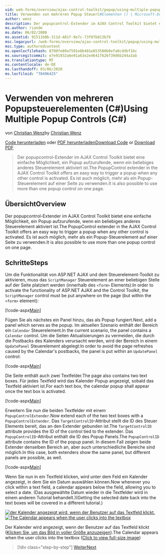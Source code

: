 ```yaml
---
uid: web-forms/overview/ajax-control-toolkit/popup/using-multiple-popup-controls-cs
title: Verwenden von mehreren Popup SteuerC#Elementen () | Microsoft-Dokumentation
author: wenz
description: Der popupcontrol-Extender im AJAX Control Toolkit bietet eine einfache Möglichkeit, ein Popup aufzurufende, wenn ein beliebiges anderes Steuerelement aktiviert ist. Es ist auch möglich, m...
ms.author: riande
ms.date: 06/02/2008
ms.assetid: 91511b0b-311d-481f-9e7c-73f07b813b79
msc.legacyurl: /web-forms/overview/ajax-control-toolkit/popup/using-multiple-popup-controls-cs
msc.type: authoredcontent
ms.openlocfilehash: 8700fe89af591e8b481e853580b0efa0cddbf1bc
ms.sourcegitcommit: e7e91932a6e91a63e2e46417626f39d6b244a3ab
ms.translationtype: MT
ms.contentlocale: de-DE
ms.lasthandoff: 03/06/2020
ms.locfileid: "78496425"
---
```

# <a name="using-multiple-popup-controls-c"></a><span data-ttu-id="bb02a-104">Verwenden von mehreren Popupsteuerelementen (C#)</span><span class="sxs-lookup"><span data-stu-id="bb02a-104">Using Multiple Popup Controls (C#)</span></span>

<span data-ttu-id="bb02a-105">von [Christian Wenz](https://github.com/wenz)</span><span class="sxs-lookup"><span data-stu-id="bb02a-105">by [Christian Wenz](https://github.com/wenz)</span></span>

<span data-ttu-id="bb02a-106">[Code herunterladen](https://download.microsoft.com/download/9/3/f/93f8daea-bebd-4821-833b-95205389c7d0/PopupControl1.cs.zip) oder [PDF herunterladen](https://download.microsoft.com/download/2/d/c/2dc10e34-6983-41d4-9c08-f78f5387d32b/popupcontrol1CS.pdf)</span><span class="sxs-lookup"><span data-stu-id="bb02a-106">[Download Code](https://download.microsoft.com/download/9/3/f/93f8daea-bebd-4821-833b-95205389c7d0/PopupControl1.cs.zip) or [Download PDF](https://download.microsoft.com/download/2/d/c/2dc10e34-6983-41d4-9c08-f78f5387d32b/popupcontrol1CS.pdf)</span></span>

> <span data-ttu-id="bb02a-107">Der popupcontrol-Extender im AJAX Control Toolkit bietet eine einfache Möglichkeit, ein Popup aufzurufende, wenn ein beliebiges anderes Steuerelement aktiviert ist.</span><span class="sxs-lookup"><span data-stu-id="bb02a-107">The PopupControl extender in the AJAX Control Toolkit offers an easy way to trigger a popup when any other control is activated.</span></span> <span data-ttu-id="bb02a-108">Es ist auch möglich, mehr als ein Popup-Steuerelement auf einer Seite zu verwenden.</span><span class="sxs-lookup"><span data-stu-id="bb02a-108">It is also possible to use more than one popup control on one page.</span></span>

## <a name="overview"></a><span data-ttu-id="bb02a-109">Übersicht</span><span class="sxs-lookup"><span data-stu-id="bb02a-109">Overview</span></span>

<span data-ttu-id="bb02a-110">Der popupcontrol-Extender im AJAX Control Toolkit bietet eine einfache Möglichkeit, ein Popup aufzurufende, wenn ein beliebiges anderes Steuerelement aktiviert ist.</span><span class="sxs-lookup"><span data-stu-id="bb02a-110">The PopupControl extender in the AJAX Control Toolkit offers an easy way to trigger a popup when any other control is activated.</span></span> <span data-ttu-id="bb02a-111">Es ist auch möglich, mehr als ein Popup-Steuerelement auf einer Seite zu verwenden.</span><span class="sxs-lookup"><span data-stu-id="bb02a-111">It is also possible to use more than one popup control on one page.</span></span>

## <a name="steps"></a><span data-ttu-id="bb02a-112">Schritte</span><span class="sxs-lookup"><span data-stu-id="bb02a-112">Steps</span></span>

<span data-ttu-id="bb02a-113">Um die Funktionalität von ASP.NET AJAX und dem Steuerelement-Toolkit zu aktivieren, muss das `ScriptManager` Steuerelement an einer beliebigen Stelle auf der Seite platziert werden (innerhalb des `<form>` Elements):</span><span class="sxs-lookup"><span data-stu-id="bb02a-113">In order to activate the functionality of ASP.NET AJAX and the Control Toolkit, the `ScriptManager` control must be put anywhere on the page (but within the `<form>` element):</span></span>

[!code-aspx[Main](using-multiple-popup-controls-cs/samples/sample1.aspx)]

<span data-ttu-id="bb02a-114">Fügen Sie als nächstes ein Panel hinzu, das als Popup fungiert.</span><span class="sxs-lookup"><span data-stu-id="bb02a-114">Next, add a panel which serves as the popup.</span></span> <span data-ttu-id="bb02a-115">Im aktuellen Szenario enthält der Bereich ein `Calendar` Steuerelement.</span><span class="sxs-lookup"><span data-stu-id="bb02a-115">In the current scenario, the panel contains a `Calendar` control.</span></span> <span data-ttu-id="bb02a-116">Um die Seiten Aktualisierungen zu vermeiden, die durch die Postbacks des Kalenders verursacht werden, wird der Bereich in einem `UpdatePanel` Steuerelement abgelegt:</span><span class="sxs-lookup"><span data-stu-id="bb02a-116">In order to avoid the page refreshes caused by the Calendar's postbacks, the panel is put within an `UpdatePanel` control:</span></span>

[!code-aspx[Main](using-multiple-popup-controls-cs/samples/sample2.aspx)]

<span data-ttu-id="bb02a-117">Die Seite enthält auch zwei Textfelder.</span><span class="sxs-lookup"><span data-stu-id="bb02a-117">The page also contains two text boxes.</span></span> <span data-ttu-id="bb02a-118">Für jedes Textfeld wird das Kalender Popup angezeigt, sobald das Textfeld aktiviert ist.</span><span class="sxs-lookup"><span data-stu-id="bb02a-118">For each text box, the calendar popup shall appear once the text box is activated.</span></span>

[!code-aspx[Main](using-multiple-popup-controls-cs/samples/sample3.aspx)]

<span data-ttu-id="bb02a-119">Erweitern Sie nun die beiden Textfelder mit einem `PopupControlExtender`.</span><span class="sxs-lookup"><span data-stu-id="bb02a-119">Now extend each of the two text boxes with a `PopupControlExtender`.</span></span> <span data-ttu-id="bb02a-120">Das `TargetControlID`-Attribut stellt die ID des Steuer Elements bereit, das an den Extender gebunden ist.</span><span class="sxs-lookup"><span data-stu-id="bb02a-120">The `TargetControlID` attribute provides the ID of the control tied to the extender.</span></span> <span data-ttu-id="bb02a-121">Das `PopupControlID`-Attribut enthält die ID des Popup Panels.</span><span class="sxs-lookup"><span data-stu-id="bb02a-121">The `PopupControlID` attribute contains the ID of the popup panel.</span></span> <span data-ttu-id="bb02a-122">In diesem Fall zeigen beide Extender denselben Bereich an, aber auch unterschiedliche Bereiche sind möglich.</span><span class="sxs-lookup"><span data-stu-id="bb02a-122">In this case, both extenders show the same panel, but different panels are possible, as well.</span></span>

[!code-aspx[Main](using-multiple-popup-controls-cs/samples/sample4.aspx)]

<span data-ttu-id="bb02a-123">Wenn Sie nun in ein Textfeld klicken, wird unter dem Feld ein Kalender angezeigt, in dem Sie ein Datum auswählen können.</span><span class="sxs-lookup"><span data-stu-id="bb02a-123">Now whenever you click within a text field, a calendar appears below the field, allowing you to select a date.</span></span> <span data-ttu-id="bb02a-124">(Das ausgewählte Datum wieder in die Textfelder wird in einem anderen Tutorial behandelt.)</span><span class="sxs-lookup"><span data-stu-id="bb02a-124">(Getting the selected date back into the text boxes will be covered in a different tutorial.)</span></span>

<span data-ttu-id="bb02a-125">[![der Kalender angezeigt wird, wenn der Benutzer auf das Textfeld klickt.](using-multiple-popup-controls-cs/_static/image2.png)](using-multiple-popup-controls-cs/_static/image1.png)</span><span class="sxs-lookup"><span data-stu-id="bb02a-125">[![The Calendar appears when the user clicks into the textbox](using-multiple-popup-controls-cs/_static/image2.png)](using-multiple-popup-controls-cs/_static/image1.png)</span></span>

<span data-ttu-id="bb02a-126">Der Kalender wird angezeigt, wenn der Benutzer auf das Textfeld klickt ([Klicken Sie, um das Bild in voller Größe anzuzeigen](using-multiple-popup-controls-cs/_static/image3.png)).</span><span class="sxs-lookup"><span data-stu-id="bb02a-126">The Calendar appears when the user clicks into the textbox ([Click to view full-size image](using-multiple-popup-controls-cs/_static/image3.png))</span></span>

> [!div class="step-by-step"]
> [<span data-ttu-id="bb02a-127">Weiter</span><span class="sxs-lookup"><span data-stu-id="bb02a-127">Next</span></span>](handling-postbacks-from-a-popup-control-with-an-updatepanel-cs.md)
